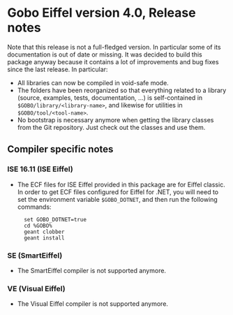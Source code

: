 # Gobo Eiffel version 4.0, Release notes

Note that this release is not a full-fledged version. In particular some 
of its documentation is out of date or missing. It was decided to build 
this package anyway because it contains a lot of improvements and 
bug fixes since the last release. In particular:

+ All libraries can now be compiled in void-safe mode. 
+ The folders have been reorganized so that everything
  related to a library (source, examples, tests, documentation, ...)
  is self-contained in `$GOBO/library/<library-name>`, and
  likewise for utilities in `$GOBO/tool/<tool-name>`.
+ No bootstrap is necessary anymore when getting the library classes
  from the Git repository. Just check out the classes and use them.

## Compiler specific notes

### ISE 16.11 (ISE Eiffel)

+ The ECF files for ISE Eiffel provided in this package are for
  Eiffel classic. In order to get ECF files configured for Eiffel
  for .NET, you will need to set the environment variable
  `$GOBO_DOTNET`, and then run the following commands:

		set GOBO_DOTNET=true
		cd %GOBO%
		geant clobber
		geant install

### SE (SmartEiffel)

+ The SmartEiffel compiler is not supported anymore.

### VE (Visual Eiffel)

+ The Visual Eiffel compiler is not supported anymore.
